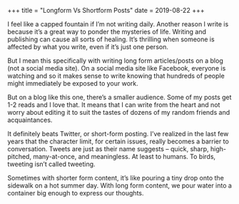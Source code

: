 +++
title = "Longform Vs Shortform Posts"
date = 2019-08-22
+++

I feel like a capped fountain if I’m not writing daily. Another reason I write is because it’s a great way to ponder the mysteries of life. Writing and publishing can cause all sorts of healing. It’s thrilling when someone is affected by what you write, even if it’s just one person.

But I mean this specifically with writing long form articles/posts on a blog (not a social media site). On a social media site like Facebook, everyone is watching and so it makes sense to write knowing that hundreds of people might immediately be exposed to your work.

But on a blog like this one, there’s a smaller audience. Some of my posts get 1-2 reads and I love that. It means that I can write from the heart and not worry about editing it to suit the tastes of dozens of my random friends and acquaintances. 

It definitely beats Twitter, or short-form posting. I’ve realized in the last few years that the character limit, for certain issues, really becomes a barrier to conversation. Tweets are just as their name suggests &#8211; quick, sharp, high-pitched, many-at-once, and meaningless. At least to humans. To birds, tweeting isn’t called tweeting.

Sometimes with shorter form content, it’s like pouring a tiny drop onto the sidewalk on a hot summer day. With long form content, we pour water into a container big enough to express our thoughts.